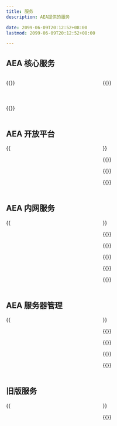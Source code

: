 ```yaml
---
title: 服务
description: AEA提供的服务

date: 2099-06-09T20:12:52+08:00
lastmod: 2099-06-09T20:12:52+08:00

---
```


<style>
.services-grid {
  display: grid;
  grid-template-columns: repeat(2, 1fr);
  gap: 24px;
  margin-bottom: 32px;
}

@media (max-width: 768px) {
  .services-grid {
    grid-template-columns: 1fr;
  }
}
</style>


## AEA 核心服务

<div class="services-grid">

{{<externalLinkCard title="AEA 设备租借" link="?" cover="?">}}

{{<externalLinkCard title="AEA 3D打印申请" link="?" cover="?">}}

{{<externalLinkCard title="AEA 公用文件资源库" link="http://aea1989.tech/" cover="?">}}

</div>

## AEA 开放平台

<div class="services-grid">
{{<externalLinkCard title="AEA in Bilibili" link="https://space.bilibili.com/512380538" cover="https://i2.hdslb.com/bfs/face/69757cf017f18fcc243e7ddeda5f932906b2bafa.jpg">}}

{{<externalLinkCard title="AEA Github组织" link="https://github.com/Applicable-Electronic-Association" cover="/images/Services/github.gif">}}

{{<externalLinkCard title="AEA 嘉立创开源广场" link="?" cover="?">}}

{{<externalLinkCard title="AEA 官方飞书平台" link="?" cover="/images/Services/lark.png">}}
</div>

## AEA 内网服务

<div class="services-grid">
{{<externalLinkCard title="AEA 公用文件资源库" link="http://aea1989.tech/" cover="?">}}

{{<externalLinkCard title="AEA 远程打印服务" link="?" cover="?">}}

{{<externalLinkCard title="AEA HomeAssistant" link="?" cover="?">}}

{{<externalLinkCard title="AEA Samba" link="?" cover="?">}}

{{<externalLinkCard title="AEA NextCloud" link="?" cover="?">}}

{{<externalLinkCard title="AEA Samba" link="?" cover="?">}}
</div>

## AEA 服务器管理

<div class="services-grid">
{{<externalLinkCard title="AEA 服务器DashBoard" link="http://aea1989.tech/aea-dashboard/" cover="/images/Services/server.png">}}

{{<externalLinkCard title="AEA OpenWRT" link="?" cover="?">}}

{{<externalLinkCard title="AEA TrueNAS" link="?" cover="?">}}

{{<externalLinkCard title="AEA Debian" link="?" cover="?">}}

{{<externalLinkCard title="AEA ESXI" link="?" cover="?">}}
</div>

## 旧版服务

<div class="services-grid">
{{<externalLinkCard title="AEA 公告板（已停用）" link="http://aea1989.tech/blackboard/" cover="?">}}

{{<externalLinkCard title="AEA Public Server V2" link="http://aea1989.tech/main/" cover="?">}}
</div>


